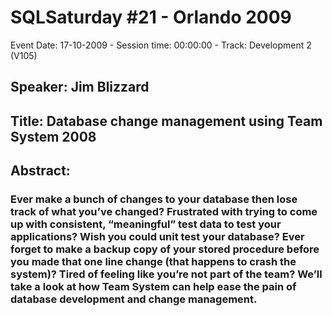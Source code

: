 # SQLSaturday #21 - Orlando 2009
Event Date: 17-10-2009 - Session time: 00:00:00 - Track: Development 2 (V105)
## Speaker: Jim Blizzard
## Title: Database change management using Team System 2008
## Abstract:
### Ever make a bunch of changes to your database then lose track of what you’ve changed? Frustrated with trying to come up with consistent, “meaningful” test data to test your applications? Wish you could unit test your database? Ever forget to make a backup copy of your stored procedure before you made that one line change (that happens to crash the system)? Tired of feeling like you’re not part of the team? We’ll take a look at how Team System can help ease the pain of database development and change management.
